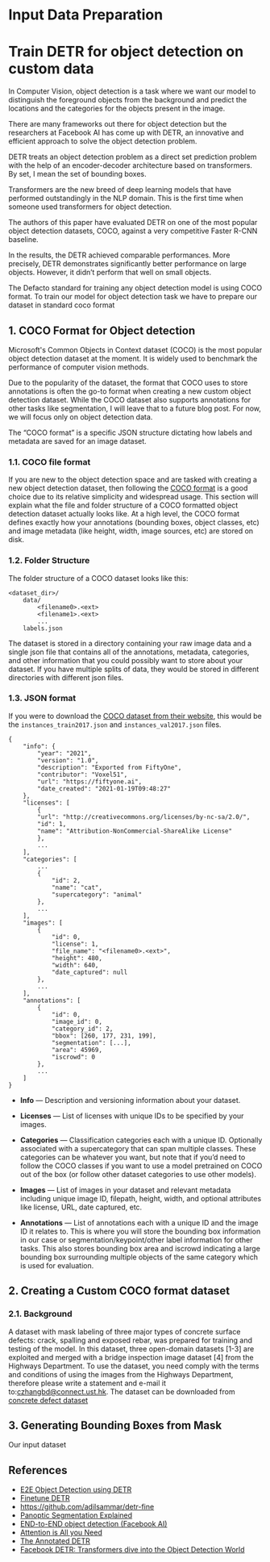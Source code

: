 # Input Data Preparation

# Train DETR for object detection on custom data

In Computer Vision, object detection is a task where we want our model to distinguish the foreground objects from the background and predict the locations and the categories for the objects present in the image.

There are many frameworks out there for object detection but the researchers at Facebook AI has come up with DETR, an innovative and efficient approach to solve the object detection problem.

DETR treats an object detection problem as a direct set prediction problem with the help of an encoder-decoder architecture based on transformers. By set, I mean the set of bounding boxes. 

Transformers are the new breed of deep learning models that have performed outstandingly in the NLP domain. This is the first time when someone used transformers for object detection.

The authors of this paper have evaluated DETR on one of the most popular object detection datasets, COCO, against a very competitive Faster R-CNN baseline.

In the results, the DETR achieved comparable performances. More precisely, DETR demonstrates significantly better performance on large objects. However, it didn’t perform that well on small objects.

The Defacto standard for training any object detection model is using COCO format. To train our model for object detection task we have to prepare our dataset in standard coco format

##  1. <a name='COCOFormatforObjectdetection'></a>COCO Format for Object detection

Microsoft's Common Objects in Context dataset (COCO) is the most popular object detection dataset at the moment. It is widely used to benchmark the performance of computer vision methods.

Due to the popularity of the dataset, the format that COCO uses to store annotations is often the go-to format when creating a new custom object detection dataset. While the COCO dataset also supports annotations for other tasks like segmentation, I will leave that to a future blog post. For now, we will focus only on object detection data.

The “COCO format” is a specific JSON structure dictating how labels and metadata are saved for an image dataset.

###  1.1. <a name='COCOfileformat'></a>COCO file format

If you are new to the object detection space and are tasked with creating a new object detection dataset, then following the [COCO format](https://cocodataset.org/#format-data) is a good choice due to its relative simplicity and widespread usage. This section will explain what the file and folder structure of a COCO formatted object detection dataset actually looks like.
At a high level, the COCO format defines exactly how your annotations (bounding boxes, object classes, etc) and image metadata (like height, width, image sources, etc) are stored on disk.

###  1.2. <a name='FolderStructure'></a>Folder Structure

The folder structure of a COCO dataset looks like this:

    <dataset_dir>/
        data/
            <filename0>.<ext>
            <filename1>.<ext>
            ...
        labels.json


The dataset is stored in a directory containing your raw image data and a single json file that contains all of the annotations, metadata, categories, and other information that you could possibly want to store about your dataset. If you have multiple splits of data, they would be stored in different directories with different json files.

###  1.3. <a name='JSONformat'></a>JSON format

If you were to download the [COCO dataset from their website](https://cocodataset.org/#download), this would be the `instances_train2017.json` and `instances_val2017.json` files.

    {
        "info": {
            "year": "2021",
            "version": "1.0",
            "description": "Exported from FiftyOne",
            "contributor": "Voxel51",
            "url": "https://fiftyone.ai",
            "date_created": "2021-01-19T09:48:27"
        },
        "licenses": [
            {
            "url": "http://creativecommons.org/licenses/by-nc-sa/2.0/",
            "id": 1,
            "name": "Attribution-NonCommercial-ShareAlike License"
            },
            ...   
        ],
        "categories": [
            ...
            {
                "id": 2,
                "name": "cat",
                "supercategory": "animal"
            },
            ...
        ],
        "images": [
            {
                "id": 0,
                "license": 1,
                "file_name": "<filename0>.<ext>",
                "height": 480,
                "width": 640,
                "date_captured": null
            },
            ...
        ],
        "annotations": [
            {
                "id": 0,
                "image_id": 0,
                "category_id": 2,
                "bbox": [260, 177, 231, 199],
                "segmentation": [...],
                "area": 45969,
                "iscrowd": 0
            },
            ...
        ]
    }


* **Info** — Description and versioning information about your dataset.

* **Licenses** — List of licenses with unique IDs to be specified by your images.

* **Categories** — Classification categories each with a unique ID. Optionally associated with a supercategory that can span multiple classes. These categories can be whatever you want, but note that if you’d need to follow the COCO classes if you want to use a model pretrained on COCO out of the box (or follow other dataset categories to use other models).

* **Images** — List of images in your dataset and relevant metadata including unique image ID, filepath, height, width, and optional attributes like license, URL, date captured, etc.

* **Annotations** — List of annotations each with a unique ID and the image ID it relates to. This is where you will store the bounding box information in our case or segmentation/keypoint/other label information for other tasks. This also stores bounding box area and iscrowd indicating a large bounding box surrounding multiple objects of the same category which is used for evaluation.

##  2. <a name='CreatingaCustomCOCOformatdataset'></a>Creating a Custom COCO format dataset

###  2.1. <a name='Background'></a>Background

A dataset with mask labeling of three major types of concrete surface defects: crack, spalling and exposed rebar, was prepared for training and testing of the model. In this dataset, three open-domain datasets [1-3] are exploited and merged with a bridge inspection image dataset [4] from the Highways Department. To use the dataset, you need comply with the terms and conditions of using the images from the Highways Department, therefore please write a statement and e-mail it to:czhangbd@connect.ust.hk.
The dataset can be downloaded from [concrete defect dataset](https://drive.google.com/file/d/1UbAnTFQWShtuHlGEvYYZ4TP8tL49IM8t/view?usp=sharing)



## 3. <a name='Generating Bounding Boxes from Mask'></a>Generating Bounding Boxes from Mask

Our input dataset 



## References

- [E2E Object Detection using DETR](https://www.kaggle.com/tanulsingh077/end-to-end-object-detection-with-transformers-detr/notebook)
- [Finetune DETR](https://colab.research.google.com/github/woctezuma/finetune-detr/blob/master/finetune_detr.ipynb)
- https://github.com/adilsammar/detr-fine
- [Panoptic Segmentation Explained](https://hasty.ai/blog/panoptic-segmentation-explained)
- [END-to-END object detection (Facebook AI)](https://ai.facebook.com/blog/end-to-end-object-detection-with-transformers)
- [Attention is All you Need](https://ai.facebook.com/blog/end-to-end-object-detection-with-transformers)
- [The Annotated DETR](https://amaarora.github.io/2021/07/26/annotateddetr.html)
- [Facebook DETR: Transformers dive into the Object Detection World](https://towardsdatascience.com/facebook-detr-transformers-dive-into-the-object-detection-world-39d8422b53fa)
